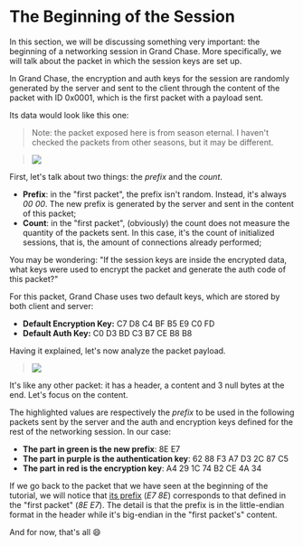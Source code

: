 # **The Beginning of the Session**

In this section, we will be discussing something very important: the beginning of a networking session in Grand Chase. More specifically, we will talk about the packet in which the session keys are set up.

In Grand Chase, the encryption and auth keys for the session are randomly generated by the server and sent to the client through the content of the packet with ID 0x0001, which is the first packet with a payload sent. 

Its data would look like this one:

> Note: the packet exposed here is from season eternal. I haven't checked the packets from other seasons, but it may be different.


> ![](http://i.imgur.com/jD40Gtt.png)

First, let's talk about two things: the _prefix_ and the _count_.

* **Prefix**: in the "first packet", the prefix isn't random. Instead, it's always _00 00_. The new prefix is generated by the server and sent in the content of this packet;
* **Count**: in the "first packet", (obviously) the count does not measure the quantity of the packets sent. In this case, it's the count of initialized sessions, that is, the amount of connections already performed;

You may be wondering: "If the session keys are inside the encrypted data, what keys were used to encrypt the packet and generate the auth code of this packet?"

For this packet, Grand Chase uses two default keys, which are stored by both client and server:

* **Default Encryption Key:** C7 D8 C4 BF B5 E9 C0 FD
* **Default Auth Key:** C0 D3 BD C3 B7 CE B8 B8

Having it explained, let's now analyze the packet payload.
> ![](https://i.imgur.com/79FOHrd.png)

It's like any other packet: it has a header, a content and 3 null bytes at the end. Let's focus on the content.

The highlighted values are respectively the _prefix_ to be used in the following packets sent by the server and the auth and encryption keys defined for the rest of the networking session. In our case:

* **The part in green is the new prefix**: 8E E7
* **The part in purple is the authentication key**: 62 88 F3 A7 D3 2C 87 C5
* **The part in red is the encryption key**: A4 29 1C 74 B2 CE 4A 34

If we go back to the packet that we have seen at the beginning of the tutorial, we will notice that [its prefix](./The%20Overall%20Structure.md#prefix) (_E7 8E_) corresponds to that defined in the "first packet" (_8E E7_). The detail is that the prefix is in the little-endian format in the header while it's big-endian in the "first packet's" content.

And for now, that's all :smile:
